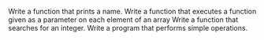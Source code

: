 Write a function that prints a name. Write a function that executes a function given as a parameter on each element of an array Write a function that searches for an integer. Write a program that performs simple operations. 
